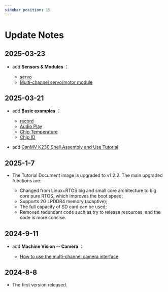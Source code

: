 ```yaml
---
sidebar_position: 15
---
```


# Update Notes

## 2025-03-23

- add **Sensors & Modules** ：

    - [servo](./sensor_module/servo.md) 
    - [Multi-channel servo/motor module](./sensor_module/pyMotors.md) 

## 2025-03-21

- add **Basic examples** ：

    - [record](./basic_examples/record.md) 
    - [Audio Play](./basic_examples/audio_play.md) 
    - [Chip Temperature](./basic_examples/chip_temp.md) 
    - [Chip ID](./basic_examples/chipid.md) 

- add [CanMV K230 Shell Assembly and Use Tutorial](./intro/module.md#shell) 

## 2025-1-7

- The Tutorial Document image is upgraded to v1.2.2. The main upgraded functions are:

    - Changed from Linux+RTOS big and small core architecture to big core pure RTOS, which improves the boot speed;
    - Supports 2G LPDDR4 memory (adaptive);
    - The full capacity of SD card can be used;
    - Removed redundant code such as try to release resources, and the code is more concise.

## 2024-9-11

- add **Machine Vision -- Camera** ：

    - [How to use the multi-channel camera interface](../canmv_k230/machine_vision/camera.md#multi-channel-camera-interface-usage) 


## 2024-8-8

- The first version released. 